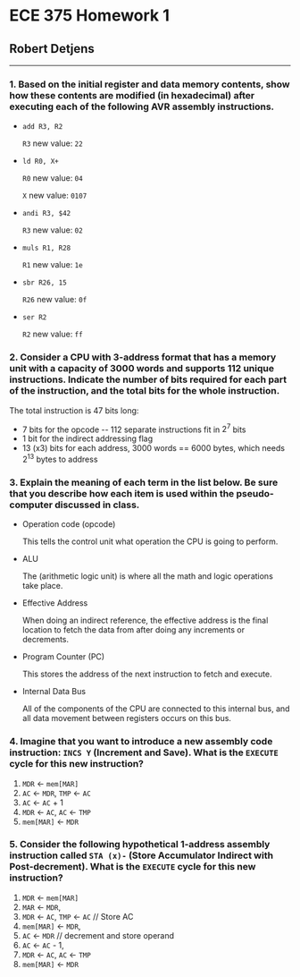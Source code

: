 # ECE 375 Homework 1

## Robert Detjens

---

### 1. Based on the initial register and data memory contents, show how these contents are modified (in hexadecimal) after executing each of the following AVR assembly instructions.

- `add R3, R2`

  `R3` new value: `22`

- `ld R0, X+`

  `R0` new value: `04`

  `X` new value: `0107`

- `andi R3, $42`

  `R3` new value: `02`

- `muls R1, R28`

  `R1` new value: `1e`

- `sbr R26, 15`

  `R26` new value: `0f`

- `ser R2`

  `R2` new value: `ff`

### 2. Consider a CPU with 3-address format that has a memory unit with a capacity of 3000 words and supports 112 unique instructions. Indicate the number of bits required for each part of the instruction, and the total bits for the whole instruction.

The total instruction is 47 bits long:

- 7 bits for the opcode -- 112 separate instructions fit in $2^7$ bits
- 1 bit for the indirect addressing flag
- 13 (x3) bits for each address, 3000 words == 6000 bytes, which needs $2^13$ bytes to address

### 3. Explain the meaning of each term in the list below. Be sure that you describe how each item is used within the pseudo-computer discussed in class.

- Operation code (opcode)

  This tells the control unit what operation the CPU is going to perform.

- ALU

  The (arithmetic logic unit) is where all the math and logic operations take place.

- Effective Address

  When doing an indirect reference, the effective address is the final location to fetch the data from after doing any
  increments or decrements.

- Program Counter (PC)

  This stores the address of the next instruction to fetch and execute.

- Internal Data Bus

  All of the components of the CPU are connected to this internal bus, and all data movement between registers occurs on
  this bus.

### 4. Imagine that you want to introduce a new assembly code instruction: `INCS Y` (Increment and Save). What is the `EXECUTE` cycle for this new instruction?

1. `MDR` <- `mem[MAR]`
2. `AC`  <- `MDR`, `TMP` <- `AC`
3. `AC`  <- `AC` + 1
4. `MDR` <- `AC`, `AC` <- `TMP`
5. `mem[MAR]` <- `MDR`

### 5. Consider the following hypothetical 1-address assembly instruction called `STA (x)-` (Store Accumulator Indirect with Post-decrement). What is the `EXECUTE` cycle for this new instruction?

1. `MDR` <- `mem[MAR]`
2. `MAR` <- `MDR`,
3. `MDR` <- `AC`, `TMP` <- `AC`  // Store AC
4. `mem[MAR]` <- `MDR`,
5. `AC`  <- `MDR`  // decrement and store operand
6. `AC`  <- `AC` - 1,
7. `MDR` <- `AC`, `AC` <- `TMP`
8. `mem[MAR]` <- `MDR`
